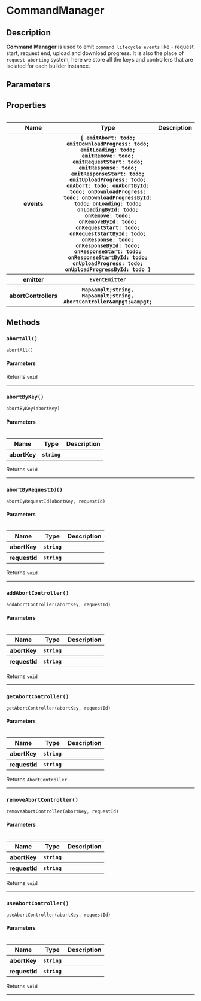 
      
# CommandManager

<div class="api-docs__section" data-reactroot="">

## Description

</div><div class="api-docs__description" data-reactroot=""><span class="api-docs__do-not-parse">

**Command Manager** is used to emit 
`command lifecycle events`
 like - request start, request end, upload and download progress.
It is also the place of 
`request aborting`
 system, here we store all the keys and controllers that are isolated for each builder instance.

</span></div><div class="api-docs__section" data-reactroot="">

## Parameters

</div><div class="api-docs__section" data-reactroot="">

## Properties

</div><div class="api-docs__properties" data-reactroot=""><table>

<table><thead><tr><th>Name</th><th>Type</th><th>Description</th></tr></thead><tbody><tr><th>events</th><th><code><span class="api-type__symbol">&#123; </span><span>emitAbort<span class="api-type__symbol">: </span>todo</span><span class="api-type__symbol">; </span><span>emitDownloadProgress<span class="api-type__symbol">: </span>todo</span><span class="api-type__symbol">; </span><span>emitLoading<span class="api-type__symbol">: </span>todo</span><span class="api-type__symbol">; </span><span>emitRemove<span class="api-type__symbol">: </span>todo</span><span class="api-type__symbol">; </span><span>emitRequestStart<span class="api-type__symbol">: </span>todo</span><span class="api-type__symbol">; </span><span>emitResponse<span class="api-type__symbol">: </span>todo</span><span class="api-type__symbol">; </span><span>emitResponseStart<span class="api-type__symbol">: </span>todo</span><span class="api-type__symbol">; </span><span>emitUploadProgress<span class="api-type__symbol">: </span>todo</span><span class="api-type__symbol">; </span><span>onAbort<span class="api-type__symbol">: </span>todo</span><span class="api-type__symbol">; </span><span>onAbortById<span class="api-type__symbol">: </span>todo</span><span class="api-type__symbol">; </span><span>onDownloadProgress<span class="api-type__symbol">: </span>todo</span><span class="api-type__symbol">; </span><span>onDownloadProgressById<span class="api-type__symbol">: </span>todo</span><span class="api-type__symbol">; </span><span>onLoading<span class="api-type__symbol">: </span>todo</span><span class="api-type__symbol">; </span><span>onLoadingById<span class="api-type__symbol">: </span>todo</span><span class="api-type__symbol">; </span><span>onRemove<span class="api-type__symbol">: </span>todo</span><span class="api-type__symbol">; </span><span>onRemoveById<span class="api-type__symbol">: </span>todo</span><span class="api-type__symbol">; </span><span>onRequestStart<span class="api-type__symbol">: </span>todo</span><span class="api-type__symbol">; </span><span>onRequestStartById<span class="api-type__symbol">: </span>todo</span><span class="api-type__symbol">; </span><span>onResponse<span class="api-type__symbol">: </span>todo</span><span class="api-type__symbol">; </span><span>onResponseById<span class="api-type__symbol">: </span>todo</span><span class="api-type__symbol">; </span><span>onResponseStart<span class="api-type__symbol">: </span>todo</span><span class="api-type__symbol">; </span><span>onResponseStartById<span class="api-type__symbol">: </span>todo</span><span class="api-type__symbol">; </span><span>onUploadProgress<span class="api-type__symbol">: </span>todo</span><span class="api-type__symbol">; </span><span>onUploadProgressById<span class="api-type__symbol">: </span>todo</span><span class="api-type__symbol"> &#125;</span></code></th><th><div class="api-docs__description"><span class="api-docs__do-not-parse">



</span></div></th></tr><tr><th>emitter</th><th><code><span class="api-type__type ">EventEmitter</span></code></th><th><div class="api-docs__description"><span class="api-docs__do-not-parse">



</span></div></th></tr><tr><th>abortControllers</th><th><code><span class="api-type__type ">Map</span><span class="api-type__symbol">&amplt;</span><span class="api-type__type">string</span><span class="api-type__symbol">, </span><span class="api-type__type ">Map</span><span class="api-type__symbol">&amplt;</span><span class="api-type__type">string</span><span class="api-type__symbol">, </span><span class="api-type__type ">AbortController</span><span class="api-type__symbol">&ampgt;</span><span class="api-type__symbol">&ampgt;</span></code></th><th><div class="api-docs__description"><span class="api-docs__do-not-parse">



</span></div></th></tr></tbody></table>

</table></div><div class="api-docs__section" data-reactroot="">

## Methods

</div><div class="api-docs__methods" data-reactroot=""><div class="api-docs__method"><h3 class="api-docs__name">

### `abortAll()`

</h3><div class="api-docs__call-preview">

```tsx
abortAll()
```

</div><div class="api-docs__description"><span class="api-docs__do-not-parse">



</span></div><div class="api-docs__section">

#### Parameters

</div><div class="api-docs__returns">

Returns `void`

</div><hr/></div><div class="api-docs__method"><h3 class="api-docs__name">

### `abortByKey()`

</h3><div class="api-docs__call-preview">

```tsx
abortByKey(abortKey)
```

</div><div class="api-docs__description"><span class="api-docs__do-not-parse">



</span></div><div class="api-docs__section">

#### Parameters

</div><div class="api-docs__parameters"><table>

<table><thead><tr><th>Name</th><th>Type</th><th>Description</th></tr></thead><tbody><tr><th>abortKey</th><th><code><span class="api-type__type">string</span></code></th><th><div class="api-docs__description"><span class="api-docs__do-not-parse">



</span></div></th></tr></tbody></table>

</table></div><div class="api-docs__returns">

Returns `void`

</div><hr/></div><div class="api-docs__method"><h3 class="api-docs__name">

### `abortByRequestId()`

</h3><div class="api-docs__call-preview">

```tsx
abortByRequestId(abortKey, requestId)
```

</div><div class="api-docs__description"><span class="api-docs__do-not-parse">



</span></div><div class="api-docs__section">

#### Parameters

</div><div class="api-docs__parameters"><table>

<table><thead><tr><th>Name</th><th>Type</th><th>Description</th></tr></thead><tbody><tr><th>abortKey</th><th><code><span class="api-type__type">string</span></code></th><th><div class="api-docs__description"><span class="api-docs__do-not-parse">



</span></div></th></tr><tr><th>requestId</th><th><code><span class="api-type__type">string</span></code></th><th><div class="api-docs__description"><span class="api-docs__do-not-parse">



</span></div></th></tr></tbody></table>

</table></div><div class="api-docs__returns">

Returns `void`

</div><hr/></div><div class="api-docs__method"><h3 class="api-docs__name">

### `addAbortController()`

</h3><div class="api-docs__call-preview">

```tsx
addAbortController(abortKey, requestId)
```

</div><div class="api-docs__description"><span class="api-docs__do-not-parse">



</span></div><div class="api-docs__section">

#### Parameters

</div><div class="api-docs__parameters"><table>

<table><thead><tr><th>Name</th><th>Type</th><th>Description</th></tr></thead><tbody><tr><th>abortKey</th><th><code><span class="api-type__type">string</span></code></th><th><div class="api-docs__description"><span class="api-docs__do-not-parse">



</span></div></th></tr><tr><th>requestId</th><th><code><span class="api-type__type">string</span></code></th><th><div class="api-docs__description"><span class="api-docs__do-not-parse">



</span></div></th></tr></tbody></table>

</table></div><div class="api-docs__returns">

Returns `void`

</div><hr/></div><div class="api-docs__method"><h3 class="api-docs__name">

### `getAbortController()`

</h3><div class="api-docs__call-preview">

```tsx
getAbortController(abortKey, requestId)
```

</div><div class="api-docs__description"><span class="api-docs__do-not-parse">



</span></div><div class="api-docs__section">

#### Parameters

</div><div class="api-docs__parameters"><table>

<table><thead><tr><th>Name</th><th>Type</th><th>Description</th></tr></thead><tbody><tr><th>abortKey</th><th><code><span class="api-type__type">string</span></code></th><th><div class="api-docs__description"><span class="api-docs__do-not-parse">



</span></div></th></tr><tr><th>requestId</th><th><code><span class="api-type__type">string</span></code></th><th><div class="api-docs__description"><span class="api-docs__do-not-parse">



</span></div></th></tr></tbody></table>

</table></div><div class="api-docs__returns">

Returns `AbortController`

</div><hr/></div><div class="api-docs__method"><h3 class="api-docs__name">

### `removeAbortController()`

</h3><div class="api-docs__call-preview">

```tsx
removeAbortController(abortKey, requestId)
```

</div><div class="api-docs__description"><span class="api-docs__do-not-parse">



</span></div><div class="api-docs__section">

#### Parameters

</div><div class="api-docs__parameters"><table>

<table><thead><tr><th>Name</th><th>Type</th><th>Description</th></tr></thead><tbody><tr><th>abortKey</th><th><code><span class="api-type__type">string</span></code></th><th><div class="api-docs__description"><span class="api-docs__do-not-parse">



</span></div></th></tr><tr><th>requestId</th><th><code><span class="api-type__type">string</span></code></th><th><div class="api-docs__description"><span class="api-docs__do-not-parse">



</span></div></th></tr></tbody></table>

</table></div><div class="api-docs__returns">

Returns `void`

</div><hr/></div><div class="api-docs__method"><h3 class="api-docs__name">

### `useAbortController()`

</h3><div class="api-docs__call-preview">

```tsx
useAbortController(abortKey, requestId)
```

</div><div class="api-docs__description"><span class="api-docs__do-not-parse">



</span></div><div class="api-docs__section">

#### Parameters

</div><div class="api-docs__parameters"><table>

<table><thead><tr><th>Name</th><th>Type</th><th>Description</th></tr></thead><tbody><tr><th>abortKey</th><th><code><span class="api-type__type">string</span></code></th><th><div class="api-docs__description"><span class="api-docs__do-not-parse">



</span></div></th></tr><tr><th>requestId</th><th><code><span class="api-type__type">string</span></code></th><th><div class="api-docs__description"><span class="api-docs__do-not-parse">



</span></div></th></tr></tbody></table>

</table></div><div class="api-docs__returns">

Returns `void`

</div><hr/></div></div>